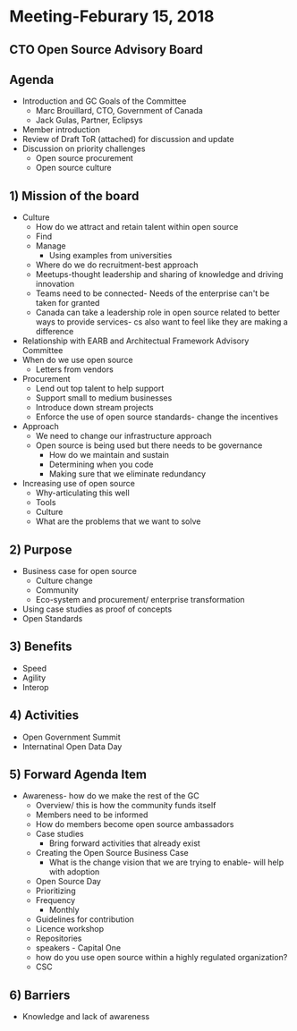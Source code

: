 # Meeting-Feburary 15, 2018 
## CTO Open Source Advisory Board 
## Agenda 
* Introduction and GC Goals of the Committee
  * Marc Brouillard, CTO, Government of Canada 
  * Jack Gulas, Partner, Eclipsys
* Member introduction 
* Review of Draft ToR (attached) for discussion and update 
* Discussion on priority challenges 
  * Open source procurement 
  * Open source culture 
## 1) Mission of the board 
* Culture
  * How do we attract and retain talent within open source 
  * Find
  * Manage
    * Using examples from universities 
  * Where do we do recruitment-best approach 
  * Meetups-thought leadership and sharing of knowledge and driving innovation 
  * Teams need to be connected- Needs of the enterprise can't be taken for granted 
  * Canada can take a leadership role in open source related to better ways to provide services- cs also want to feel like they are making a difference 
* Relationship with EARB and Architectual Framework Advisory Committee
* When do we use open source 
  * Letters from vendors 
* Procurement 
  * Lend out top talent to help support
  * Support small to medium businesses
  * Introduce down stream projects 
  * Enforce the use of open source standards- change the incentives 
* Approach 
  * We need to change our infrastructure approach 
  * Open source is being used but there needs to be governance 
    * How do we maintain and sustain 
    * Determining when you code 
    * Making sure that we eliminate redundancy
* Increasing use of open source 
  * Why-articulating this well 
  * Tools
  * Culture
  * What are the problems that we want to solve 

## 2) Purpose 
* Business case for open source 
  * Culture change 
  * Community 
  * Eco-system and procurement/ enterprise transformation 
* Using case studies as proof of concepts 
* Open Standards 

## 3) Benefits 
* Speed 
* Agility 
* Interop 

## 4) Activities 
* Open Government Summit 
* Internatinal Open Data Day 

## 5) Forward Agenda Item 
* Awareness- how do we make the rest of the GC
  * Overview/ this is how the community funds itself
  * Members need to be informed 
  * How do members become open source ambassadors 
  * Case studies 
    * Bring forward activities that already exist 
  * Creating the Open Source Business Case 
    * What is the change vision that we are trying to enable- will help with adoption 
  * Open Source Day 
  * Prioritizing 
  * Frequency 
    * Monthly 
  * Guidelines for contribution 
  * Licence workshop 
  * Repositories 
  * speakers - Capital One 
  * how do you use open source within a highly regulated organization?
  * CSC 

## 6) Barriers 
* Knowledge and lack of awareness
  
    
